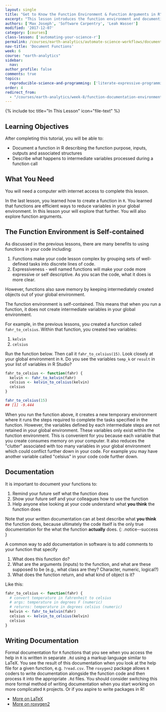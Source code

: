 ```yaml
---
layout: single
title: "Get to Know the Function Environment & Function Arguments in R"
excerpt: "This lesson introduces the function environment and documenting functions in R. When you run a function intermediate variables are not stored in the global environment. This not only saves memory on your computer but also keeps our environment clean, reducing the risk of conflicting variables."
authors: ['Max Joseph', 'Software Carpentry', 'Leah Wasser']
modified: '2017-12-07'
category: [courses]
class-lesson: ['automating-your-science-r']
permalink: /courses/earth-analytics/automate-science-workflows/document-functions-in-r/
nav-title: 'Document Functions'
week: 6
course: "earth-analytics"
sidebar:
  nav:
author_profile: false
comments: true
topics:
  reproducible-science-and-programming: ['literate-expressive-programming', 'functions']
order: 4
redirect_from:
  - "/courses/earth-analytics/week-8/function-documentation-environment-r/"
---
```


{% include toc title="In This Lesson" icon="file-text" %}



<div class='notice--success' markdown="1">

## <i class="fa fa-graduation-cap" aria-hidden="true"></i> Learning Objectives

After completing this tutorial, you will be able to:

* Document a function in R describing the function purpose, inputs, outputs and associated structures
* Describe what happens to intermediate variables processed during a function call

## <i class="fa fa-check-square-o fa-2" aria-hidden="true"></i> What You Need

You will need a computer with internet access to complete this lesson.

</div>

In the last lesson, you learned how to create a function in `R`. You learned that
functions are efficient ways to reduce variables in your global environment.
In this lesson your will explore that further. You will also explore function arguments.

## The Function Environment is Self-contained

As discussed in the previous lessons, there are many benefits to using functions in your code including:

1. Functions make your code lesson complex by grouping sets of well-defined tasks into discrete lines of code.
2. Expressiveness - well named functions will make your code more expressive or self descriptive. As you scan the code, what it does is more clear.

However, functions also save memory by keeping intermediately created objects out
of your global environment.

The function environment is self-contained. This  means that when you
run a function, it does not create intermediate variables in your global environment.

For example, in the previous lessons, you created a function called
`fahr_to_celsius`. Within that function, you created two variables:

1. `kelvin`
2. `celsius`

Run the function below. Then call it `fahr_to_celsius(15)`. Look closely at
your global environment in `R`. Do you see the variables `temp_k` or `result`
in your list of variables in R Studio?


```r
fahr_to_celsius <- function(fahr) {
  kelvin <- fahr_to_kelvin(fahr)
  celsius <- kelvin_to_celsius(kelvin)
  celsius
}

fahr_to_celsius(15)
## [1] -9.444
```

When you run the function above, it creates a new temporary environment where it runs
the steps required to complete the tasks specified in the function. However,
the variables defined by each intermediate steps are not retained in your global
environment. These variables only exist within the function environment. This
is convenient for you because each variable that you create consumes
memory on your computer. It also reduces the "clutter" associated with too many
variables in your global environment which could conflict further down in your
code. For example you may have another variable called "celsius" in your code
code further down.


## Documentation

It is important to document your functions to:

1. Remind your future self what the function does
1. Show your future self and your colleagues how to use the function
1. Help anyone else looking at your code understand what **you think** the function does

Note that your written documentation can at best describe what **you think** the function does, because ultimately the code itself is the only true documentation for the what the function **actually** does.
{: .notice--success }

A common way to add documentation in software is to add comments to your function
that specify

1. What does this function do?
2. What are the arguments (inputs) to the function, and what are these supposed to be (e.g., what class are they? Character, numeric, logical?)
3. What does the function return, and what kind of object is it?

Like this:


```r
fahr_to_celsius <- function(fahr) {
  # convert temperature in fahrenheit to celsius
  # args: temperature in degrees F (numeric)
  # returns: temperature in degrees celsius (numeric)
  kelvin <- fahr_to_kelvin(fahr)
  celsius <- kelvin_to_celsius(kelvin)
  celsius
}
```

<div class="notice--success" markdown="1">

## Writing Documentation
Formal documentation for `R` functions that you see when you access the help in
`R` is written in separate `.Rd` using a
markup language similar to LaTeX. You see the result of this documentation
when you look at the help file for a given function, e.g. `?read.csv`.
The `roxygen2` package allows `R` coders to write documentation alongside
the function code and then process it into the appropriate `.Rd` files.
You should consider switching this more formal method of writing documentation
when you start working on more complicated `R` projects. Or if you aspire to
write packages in R!

* <a href="http://www.latex-project.org/" target="_blank">More on LaTeX</a>
* <a href="http://cran.r-project.org/web/packages/roxygen2/vignettes/rd.html" target="_blank"> More on roxygen2</a>

</div>
